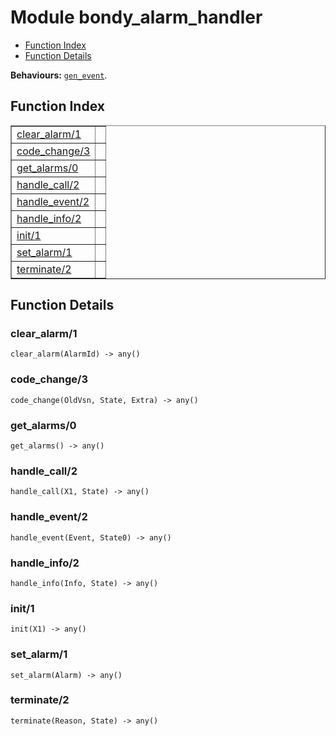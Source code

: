 

# Module bondy_alarm_handler #
* [Function Index](#index)
* [Function Details](#functions)

__Behaviours:__ [`gen_event`](gen_event.md).

<a name="index"></a>

## Function Index ##


<table width="100%" border="1" cellspacing="0" cellpadding="2" summary="function index"><tr><td valign="top"><a href="#clear_alarm-1">clear_alarm/1</a></td><td></td></tr><tr><td valign="top"><a href="#code_change-3">code_change/3</a></td><td></td></tr><tr><td valign="top"><a href="#get_alarms-0">get_alarms/0</a></td><td></td></tr><tr><td valign="top"><a href="#handle_call-2">handle_call/2</a></td><td></td></tr><tr><td valign="top"><a href="#handle_event-2">handle_event/2</a></td><td></td></tr><tr><td valign="top"><a href="#handle_info-2">handle_info/2</a></td><td></td></tr><tr><td valign="top"><a href="#init-1">init/1</a></td><td></td></tr><tr><td valign="top"><a href="#set_alarm-1">set_alarm/1</a></td><td></td></tr><tr><td valign="top"><a href="#terminate-2">terminate/2</a></td><td></td></tr></table>


<a name="functions"></a>

## Function Details ##

<a name="clear_alarm-1"></a>

### clear_alarm/1 ###

`clear_alarm(AlarmId) -> any()`

<a name="code_change-3"></a>

### code_change/3 ###

`code_change(OldVsn, State, Extra) -> any()`

<a name="get_alarms-0"></a>

### get_alarms/0 ###

`get_alarms() -> any()`

<a name="handle_call-2"></a>

### handle_call/2 ###

`handle_call(X1, State) -> any()`

<a name="handle_event-2"></a>

### handle_event/2 ###

`handle_event(Event, State0) -> any()`

<a name="handle_info-2"></a>

### handle_info/2 ###

`handle_info(Info, State) -> any()`

<a name="init-1"></a>

### init/1 ###

`init(X1) -> any()`

<a name="set_alarm-1"></a>

### set_alarm/1 ###

`set_alarm(Alarm) -> any()`

<a name="terminate-2"></a>

### terminate/2 ###

`terminate(Reason, State) -> any()`

